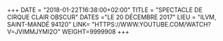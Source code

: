 +++
DATE = "2018-01-22T16:38:00+02:00"
TITLE = "SPECTACLE DE CIRQUE CLAIR OBSCUR"
DATES ="LE 20 DÉCEMBRE 2017"
LIEU = "ILVM, SAINT-MANDÉ 94120"
LINK= "HTTPS://WWW.YOUTUBE.COM/WATCH?V=JVIMMJYMI2O"
WEIGHT=9999908
+++